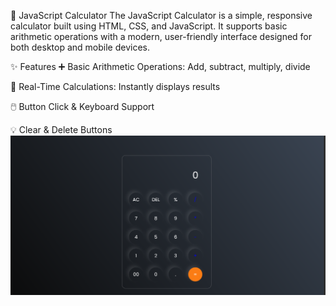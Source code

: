 🧮 JavaScript Calculator
The JavaScript Calculator is a simple, responsive calculator built using HTML, CSS, and JavaScript. It supports basic arithmetic operations with a modern, user-friendly interface designed for both desktop and mobile devices.

✨ Features
➕ Basic Arithmetic Operations: Add, subtract, multiply, divide

🧠 Real-Time Calculations: Instantly displays results

🖱️ Button Click & Keyboard Support 

💡 Clear & Delete Buttons
![image alt](https://github.com/nandancreate/java-calculator/blob/main/calculator.png?raw=true)
